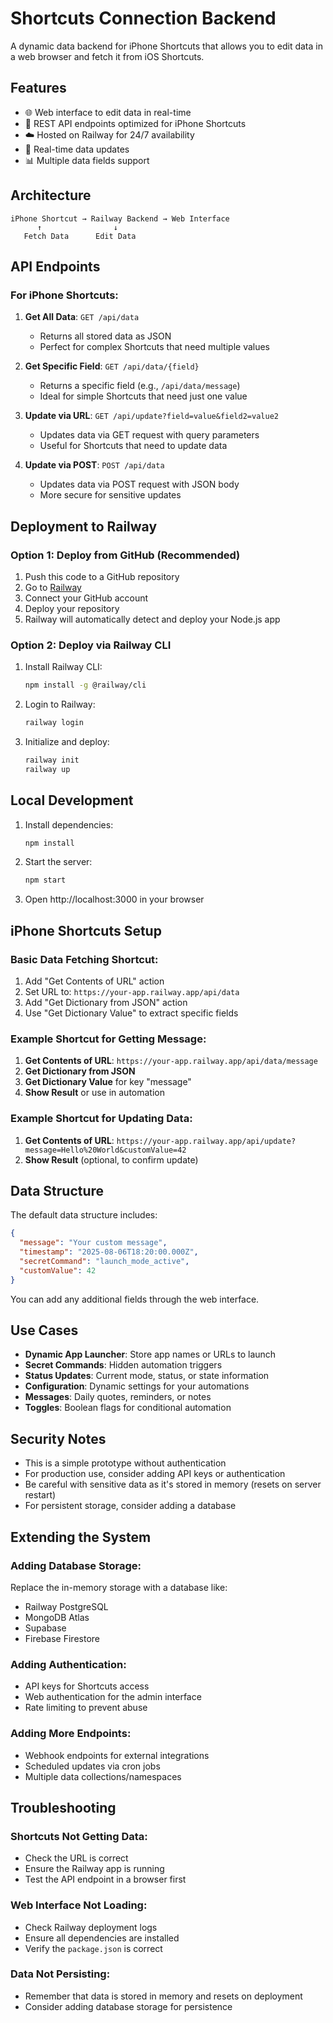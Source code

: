 # Shortcuts Connection Backend

A dynamic data backend for iPhone Shortcuts that allows you to edit data in a web browser and fetch it from iOS Shortcuts.

## Features

- 🌐 Web interface to edit data in real-time
- 📱 REST API endpoints optimized for iPhone Shortcuts
- ☁️ Hosted on Railway for 24/7 availability
- 🔄 Real-time data updates
- 📊 Multiple data fields support

## Architecture

```
iPhone Shortcut → Railway Backend → Web Interface
      ↑                ↓
   Fetch Data      Edit Data
```

## API Endpoints

### For iPhone Shortcuts:

1. **Get All Data**: `GET /api/data`
   - Returns all stored data as JSON
   - Perfect for complex Shortcuts that need multiple values

2. **Get Specific Field**: `GET /api/data/{field}`
   - Returns a specific field (e.g., `/api/data/message`)
   - Ideal for simple Shortcuts that need just one value

3. **Update via URL**: `GET /api/update?field=value&field2=value2`
   - Updates data via GET request with query parameters
   - Useful for Shortcuts that need to update data

4. **Update via POST**: `POST /api/data`
   - Updates data via POST request with JSON body
   - More secure for sensitive updates

## Deployment to Railway

### Option 1: Deploy from GitHub (Recommended)

1. Push this code to a GitHub repository
2. Go to [Railway](https://railway.app)
3. Connect your GitHub account
4. Deploy your repository
5. Railway will automatically detect and deploy your Node.js app

### Option 2: Deploy via Railway CLI

1. Install Railway CLI:
   ```bash
   npm install -g @railway/cli
   ```

2. Login to Railway:
   ```bash
   railway login
   ```

3. Initialize and deploy:
   ```bash
   railway init
   railway up
   ```

## Local Development

1. Install dependencies:
   ```bash
   npm install
   ```

2. Start the server:
   ```bash
   npm start
   ```

3. Open http://localhost:3000 in your browser

## iPhone Shortcuts Setup

### Basic Data Fetching Shortcut:

1. Add "Get Contents of URL" action
2. Set URL to: `https://your-app.railway.app/api/data`
3. Add "Get Dictionary from JSON" action
4. Use "Get Dictionary Value" to extract specific fields

### Example Shortcut for Getting Message:

1. **Get Contents of URL**: `https://your-app.railway.app/api/data/message`
2. **Get Dictionary from JSON**
3. **Get Dictionary Value** for key "message"
4. **Show Result** or use in automation

### Example Shortcut for Updating Data:

1. **Get Contents of URL**: `https://your-app.railway.app/api/update?message=Hello%20World&customValue=42`
2. **Show Result** (optional, to confirm update)

## Data Structure

The default data structure includes:

```json
{
  "message": "Your custom message",
  "timestamp": "2025-08-06T18:20:00.000Z",
  "secretCommand": "launch_mode_active",
  "customValue": 42
}
```

You can add any additional fields through the web interface.

## Use Cases

- **Dynamic App Launcher**: Store app names or URLs to launch
- **Secret Commands**: Hidden automation triggers
- **Status Updates**: Current mode, status, or state information
- **Configuration**: Dynamic settings for your automations
- **Messages**: Daily quotes, reminders, or notes
- **Toggles**: Boolean flags for conditional automation

## Security Notes

- This is a simple prototype without authentication
- For production use, consider adding API keys or authentication
- Be careful with sensitive data as it's stored in memory (resets on server restart)
- For persistent storage, consider adding a database

## Extending the System

### Adding Database Storage:

Replace the in-memory storage with a database like:
- Railway PostgreSQL
- MongoDB Atlas
- Supabase
- Firebase Firestore

### Adding Authentication:

- API keys for Shortcuts access
- Web authentication for the admin interface
- Rate limiting to prevent abuse

### Adding More Endpoints:

- Webhook endpoints for external integrations
- Scheduled updates via cron jobs
- Multiple data collections/namespaces

## Troubleshooting

### Shortcuts Not Getting Data:
- Check the URL is correct
- Ensure the Railway app is running
- Test the API endpoint in a browser first

### Web Interface Not Loading:
- Check Railway deployment logs
- Ensure all dependencies are installed
- Verify the `package.json` is correct

### Data Not Persisting:
- Remember that data is stored in memory and resets on deployment
- Consider adding database storage for persistence
